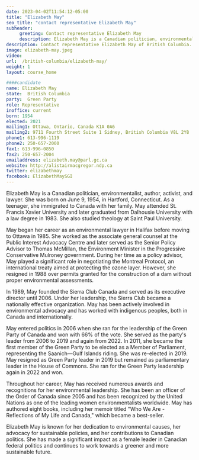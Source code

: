```yaml
---
date: 2023-04-02T11:54:12-05:00
title: "Elizabeth May"
seo_title: "contact representative Elizabeth May"
subheader:
     greeting: Contact representative Elizabeth May
     description: Elizabeth May is a Canadian politician, environmentalist, author, activist, and lawyer. She was born on June 9, 1954, in Hartford, Connecticut. As a teenager, she immigrated to Canada with her family. May attended St. Francis Xavier University and later graduated from Dalhousie University with a law degree in 1983. She also studied theology at Saint Paul University.
description: Contact representative Elizabeth May of British Columbia. Contact information for Elizabeth May includes email address, phone number, and mailing address.
image: elizabeth-may.jpeg
video:
url:  /british-columbia/elizabeth-may/
weight: 1
layout: course_home

####candidate
name: Elizabeth May
state:	British Columbia
party:	Green Party
role: Representative
inoffice: current
born: 1954
elected: 2021
mailing1: Ottawa, Ontario, Canada K1A 0A6
mailing2: 9711 Fourth Street Suite 1 Sidney, British Columbia V8L 2Y8
phone1: 613-996-1119
phone2: 250-657-2000
fax1: 613-996-0850
fax2: 250-657-2004
emailaddress: elizabeth.may@parl.gc.ca
website: http://alistairmacgregor.ndp.ca
twitter: elizabethmay
facebook: ElizabethMaySGI
---
```


Elizabeth May is a Canadian politician, environmentalist, author, activist, and lawyer. She was born on June 9, 1954, in Hartford, Connecticut. As a teenager, she immigrated to Canada with her family. May attended St. Francis Xavier University and later graduated from Dalhousie University with a law degree in 1983. She also studied theology at Saint Paul University.

May began her career as an environmental lawyer in Halifax before moving to Ottawa in 1985. She worked as the associate general counsel at the Public Interest Advocacy Centre and later served as the Senior Policy Advisor to Thomas McMillan, the Environment Minister in the Progressive Conservative Mulroney government. During her time as a policy advisor, May played a significant role in negotiating the Montreal Protocol, an international treaty aimed at protecting the ozone layer. However, she resigned in 1988 over permits granted for the construction of a dam without proper environmental assessments.

In 1989, May founded the Sierra Club Canada and served as its executive director until 2006. Under her leadership, the Sierra Club became a nationally effective organization. May has been actively involved in environmental advocacy and has worked with indigenous peoples, both in Canada and internationally.

May entered politics in 2006 when she ran for the leadership of the Green Party of Canada and won with 66% of the vote. She served as the party's leader from 2006 to 2019 and again from 2022. In 2011, she became the first member of the Green Party to be elected as a Member of Parliament, representing the Saanich—Gulf Islands riding. She was re-elected in 2019. May resigned as Green Party leader in 2019 but remained as parliamentary leader in the House of Commons. She ran for the Green Party leadership again in 2022 and won.

Throughout her career, May has received numerous awards and recognitions for her environmental leadership. She has been an officer of the Order of Canada since 2005 and has been recognized by the United Nations as one of the leading women environmentalists worldwide. May has authored eight books, including her memoir titled "Who We Are - Reflections of My Life and Canada," which became a best-seller.

Elizabeth May is known for her dedication to environmental causes, her advocacy for sustainable policies, and her contributions to Canadian politics. She has made a significant impact as a female leader in Canadian federal politics and continues to work towards a greener and more sustainable future.
